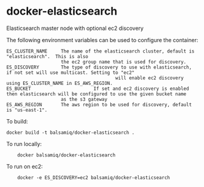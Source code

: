 docker-elasticsearch
====================

Elasticsearch master node with optional ec2 discovery

The following environment variables can be used to configure the container:

    ES_CLUSTER_NAME     The name of the elasticsearch cluster, default is "elasticsearch".  This is also
                        the ec2 group name that is used for discovery.
    ES_DISCOVERY        The type of discovery to use with elasticsearch, if not set will use multicast. Setting to "ec2"
    										will enable ec2 discovery using ES_CLUSTER_NAME in ES_AWS_REGION.
    ES_BUCKET						If set and ec2 discovery is enabled then elasticsearch will be configured to use the given bucket name
                        as the s3 gateway
    ES_AWS_REGION       The aws region to be used for discovery, default is "us-east-1".

To build:

    docker build -t balsamiq/docker-elasticsearch .

To run locally:

		docker balsamiq/docker-elasticsearch

To run on ec2:

		docker -e ES_DISCOVERY=ec2 balsamiq/docker-elasticsearch
